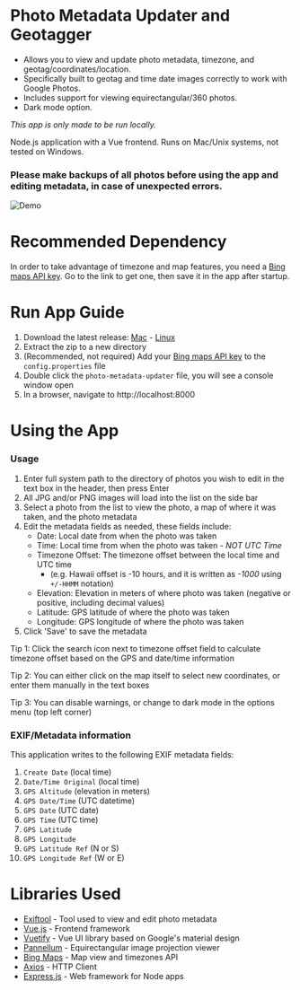 # Photo Metadata Updater and Geotagger

* Allows you to view and update photo metadata, timezone, and geotag/coordinates/location.
* Specifically built to geotag and time date images correctly to work with Google Photos.
* Includes support for viewing equirectangular/360 photos.
* Dark mode option.

*This app is only made to be run locally.*

Node.js application with a Vue frontend. Runs on Mac/Unix systems, not tested on Windows. 

### Please make backups of all photos before using the app and editing metadata, in case of unexpected errors.

![Demo](https://github.com/kylmp/photo-metadata-updater/blob/master/demo.gif)

# Recommended Dependency

In order to take advantage of timezone and map features, you need a [Bing maps API key](https://docs.microsoft.com/en-us/bingmaps/getting-started/bing-maps-dev-center-help/getting-a-bing-maps-key). Go to the link to get one, then save it in the app after startup.

# Run App Guide

1. Download the latest release: [Mac](https://github.com/kylmp/photo-metadata-updater/releases/latest/download/photo-metadata-updater-macos.zip) - [Linux](https://github.com/kylmp/photo-metadata-updater/releases/latest/download/photo-metadata-updater-linux.zip)
2. Extract the zip to a new directory
3. (Recommended, not required) Add your [Bing maps API key](https://docs.microsoft.com/en-us/bingmaps/getting-started/bing-maps-dev-center-help/getting-a-bing-maps-key) to the `config.properties` file
4. Double click the `photo-metadata-updater` file, you will see a console window open
5. In a browser, navigate to http://localhost:8000

# Using the App

### Usage
1. Enter full system path to the directory of photos you wish to edit in the text box in the header, then press Enter
2. All JPG and/or PNG images will load into the list on the side bar
3. Select a photo from the list to view the photo, a map of where it was taken, and the photo metadata
4. Edit the metadata fields as needed, these fields include:
    - Date: Local date from when the photo was taken
    - Time: Local time from when the photo was taken - *NOT UTC Time*
    - Timezone Offset: The timezone offset between the local time and UTC time
        * (e.g. Hawaii offset is -10 hours, and it is written as *-1000* using `+/-HHMM` notation)
    - Elevation: Elevation in meters of where photo was taken (negative or positive, including decimal values)
    - Latitude: GPS latitude of where the photo was taken
    - Longitude: GPS longitude of where the photo was taken
6. Click 'Save' to save the metadata

Tip 1: Click the search icon next to timezone offset field to calculate timezone offset based on the GPS and date/time information

Tip 2: You can either click on the map itself to select new coordinates, or enter them manually in the text boxes

Tip 3: You can disable warnings, or change to dark mode in the options menu (top left corner)

### EXIF/Metadata information

This application writes to the following EXIF metadata fields: 

1. `Create Date` (local time)
2. `Date/Time Original` (local time)
3. `GPS Altitude` (elevation in meters)
4. `GPS Date/Time` (UTC datetime)
5. `GPS Date` (UTC date)
6. `GPS Time` (UTC time)
7. `GPS Latitude` 
8. `GPS Longitude`
9. `GPS Latitude Ref` (N or S)
10. `GPS Longitude Ref` (W or E)

# Libraries Used

* [Exiftool](https://exiftool.org/install.html) - Tool used to view and edit photo metadata
* [Vue.js](https://vuejs.org/) - Frontend framework
* [Vuetify](https://vuetifyjs.com/en/) - Vue UI library based on Google's material design
* [Pannellum](https://pannellum.org/) - Equirectangular image projection viewer
* [Bing Maps](https://docs.microsoft.com/en-us/bingmaps/v8-web-control/creating-and-hosting-map-controls/) - Map view and timezones API
* [Axios](https://axios-http.com/docs/intro) - HTTP Client
* [Express.js](https://expressjs.com/) - Web framework for Node apps
